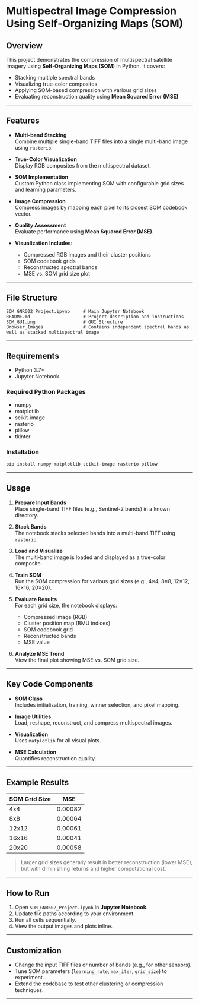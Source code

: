 # Multispectral Image Compression Using Self-Organizing Maps (SOM)

## Overview
This project demonstrates the compression of multispectral satellite imagery using **Self-Organizing Maps (SOM)** in Python. It covers:
- Stacking multiple spectral bands
- Visualizing true-color composites
- Applying SOM-based compression with various grid sizes
- Evaluating reconstruction quality using **Mean Squared Error (MSE)**

---

## Features

- **Multi-band Stacking**  
  Combine multiple single-band TIFF files into a single multi-band image using `rasterio`.

- **True-Color Visualization**  
  Display RGB composites from the multispectral dataset.

- **SOM Implementation**  
  Custom Python class implementing SOM with configurable grid sizes and learning parameters.

- **Image Compression**  
  Compress images by mapping each pixel to its closest SOM codebook vector.

- **Quality Assessment**  
  Evaluate performance using **Mean Squared Error (MSE)**.

- **Visualization Includes**:
  - Compressed RGB images and their cluster positions
  - SOM codebook grids
  - Reconstructed spectral bands
  - MSE vs. SOM grid size plot

---

## File Structure

```
SOM_GNR602_Project.ipynb     # Main Jupyter Notebook
README.md                    # Project description and instructions
SOM_GUI.png                  # GUI Structure
Browser_Images               # Contains independent spectral bands as well as stacked multispectral image
```

---

## Requirements

- Python 3.7+
- Jupyter Notebook

### Required Python Packages

- numpy  
- matplotlib  
- scikit-image  
- rasterio  
- pillow  
- tkinter

### Installation

```bash
pip install numpy matplotlib scikit-image rasterio pillow
```

---

## Usage

1. **Prepare Input Bands**  
   Place single-band TIFF files (e.g., Sentinel-2 bands) in a known directory.

2. **Stack Bands**  
   The notebook stacks selected bands into a multi-band TIFF using `rasterio`.

3. **Load and Visualize**  
   The multi-band image is loaded and displayed as a true-color composite.

4. **Train SOM**  
   Run the SOM compression for various grid sizes (e.g., 4×4, 8×8, 12×12, 16×16, 20×20).

5. **Evaluate Results**  
   For each grid size, the notebook displays:
   - Compressed image (RGB)
   - Cluster position map (BMU indices)
   - SOM codebook grid
   - Reconstructed bands
   - MSE value

6. **Analyze MSE Trend**  
   View the final plot showing MSE vs. SOM grid size.

---

## Key Code Components

- **SOM Class**  
  Includes initialization, training, winner selection, and pixel mapping.

- **Image Utilities**  
  Load, reshape, reconstruct, and compress multispectral images.

- **Visualization**  
  Uses `matplotlib` for all visual plots.

- **MSE Calculation**  
  Quantifies reconstruction quality.

---

## Example Results

| SOM Grid Size | MSE     |
|---------------|---------|
| 4x4           | 0.00082 |
| 8x8           | 0.00064 |
| 12x12         | 0.00061 |
| 16x16         | 0.00041 |
| 20x20         | 0.00058 |

> Larger grid sizes generally result in better reconstruction (lower MSE), but with diminishing returns and higher computational cost.

---

## How to Run

1. Open `SOM_GNR602_Project.ipynb` in **Jupyter Notebook**.
2. Update file paths according to your environment.
3. Run all cells sequentially.
4. View the output images and plots inline.

---

## Customization

- Change the input TIFF files or number of bands (e.g., for other sensors).
- Tune SOM parameters (`learning_rate`, `max_iter`, `grid_size`) to experiment.
- Extend the codebase to test other clustering or compression techniques.

---
